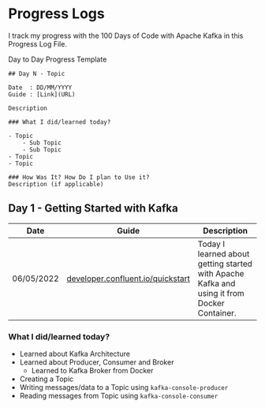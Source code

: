 # Progress Logs

I track my progress with the 100 Days of Code with Apache Kafka in this Progress Log File.

Day to Day Progress Template
```
## Day N - Topic

Date  : DD/MM/YYYY
Guide : [Link](URL)

Description

### What I did/learned today?

- Topic 
    - Sub Topic
    - Sub Topic
- Topic
- Topic

### How Was It? How Do I plan to Use it?
Description (if applicable)

```
## Day 1 - Getting Started with Kafka

| Date       | Guide                                                                                        | Description                                                                                 |
| ---------- | -------------------------------------------------------------------------------------------- | ------------------------------------------------------------------------------------------- |
| 06/05/2022 | [developer.confluent.io/quickstart](https://developer.confluent.io/quickstart/kafka-docker/) | Today I learned about getting started with Apache Kafka and using it from Docker Container. |



<!-- - **Date**  : 06/05/2022
- **Guide** : [developer.confluent.io/quickstart](https://developer.confluent.io/quickstart/kafka-docker/) -->


### What I did/learned today?

- Learned about Kafka Architecture
- Learned about Producer, Consumer and Broker 
    - Learned to Kafka Broker from Docker
- Creating a Topic
- Writing messages/data to a Topic using `kafka-console-producer`
- Reading messages from Topic using `kafka-console-consumer`


